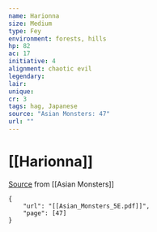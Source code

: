 ```yaml
---
name: Harionna
size: Medium
type: Fey
environment: forests, hills
hp: 82
ac: 17
initiative: 4
alignment: chaotic evil
legendary: 
lair: 
unique: 
cr: 3
tags: hag, Japanese
source: "Asian Monsters: 47"
url: ""
---
```

# [[Harionna]]

[Source](zotero://open-pdf/library/items/2YJ39RUI?page=47) from [[Asian Monsters]]

```pdf
{
	"url": "[[Asian_Monsters_5E.pdf]]",
	"page": [47]
}
```

